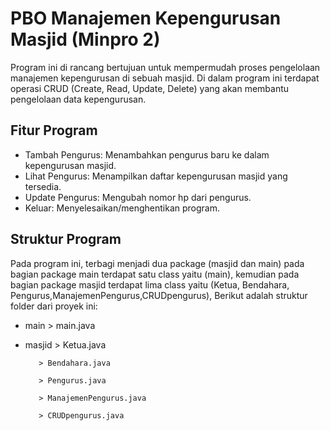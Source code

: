 # PBO Manajemen Kepengurusan Masjid (Minpro 2)
Program ini di rancang bertujuan untuk mempermudah proses pengelolaan manajemen kepengurusan di sebuah masjid. Di dalam program ini terdapat operasi CRUD (Create, Read, Update, Delete) yang akan membantu pengelolaan data kepengurusan.
## Fitur Program
-  Tambah Pengurus: Menambahkan pengurus baru ke dalam kepengurusan masjid.
-  Lihat Pengurus: Menampilkan daftar kepengurusan masjid yang tersedia.
-  Update Pengurus: Mengubah nomor hp dari pengurus.
-  Keluar: Menyelesaikan/menghentikan program.
## Struktur Program
Pada program ini, terbagi menjadi dua package (masjid dan main) pada bagian package main terdapat satu class yaitu (main), kemudian pada bagian package masjid terdapat lima class yaitu (Ketua, Bendahara, Pengurus,ManajemenPengurus,CRUDpengurus), Berikut adalah struktur folder dari proyek ini:
-  main   > main.java
-  masjid > Ketua.java
  
          > Bendahara.java
   
          > Pengurus.java
   
          > ManajemenPengurus.java
   
          > CRUDpengurus.java

  
